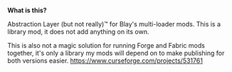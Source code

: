 **What is this?**

Abstraction Layer (but not really)™ for Blay's multi-loader mods. This is a library mod, it does not add anything on its own. 

This is also not a magic solution for running Forge and Fabric mods together, it's only a library my mods will depend on to make publishing for both versions easier.
https://www.curseforge.com/projects/531761